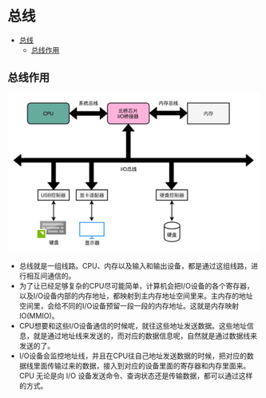 # 总线

- [总线](#总线)
  - [总线作用](#总线作用)

## 总线作用

![总线](https://github.com/gongluck/images/blob/main/计算机基础/总线.png)

- 总线就是一组线路。CPU、内存以及输入和输出设备，都是通过这组线路，进行相互间通信的。
- 为了让已经足够复杂的CPU尽可能简单，计算机会把I/O设备的各个寄存器，以及I/O设备内部的内存地址，都映射到主内存地址空间里来。主内存的地址空间里，会给不同的I/O设备预留一段一段的内存地址。这就是内存映射IO(MMIO)。
- CPU想要和这些I/O设备通信的时候呢，就往这些地址发送数据。这些地址信息，就是通过地址线来发送的，而对应的数据信息呢，自然就是通过数据线来发送的了。
- I/O设备会监控地址线，并且在CPU往自己地址发送数据的时候，把对应的数据线里面传输过来的数据，接入到对应的设备里面的寄存器和内存里面来。CPU 无论是向 I/O 设备发送命令、查询状态还是传输数据，都可以通过这样的方式。
